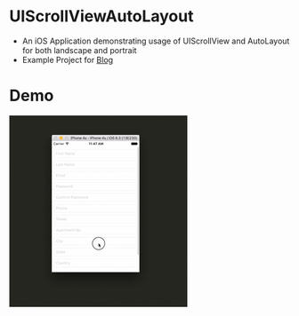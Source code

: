 # UIScrollViewAutoLayout

- An iOS Application demonstrating usage of UIScrollView and AutoLayout for both landscape and portrait
- Example Project for [Blog](https://medium.com/@satindersingh71/uiscrollview-and-autolayout-e9d0c8b283c1#.bz0tlsk98)

# Demo
![alt tag](https://github.com/sp71/UIScrollViewAutoLayout/blob/master/demo.gif)
